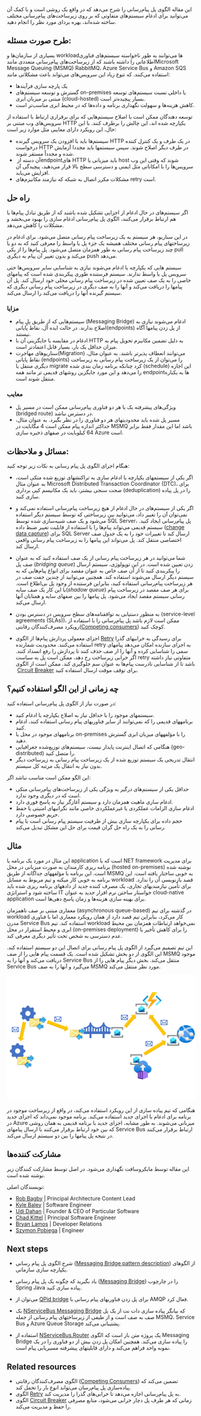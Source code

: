 این مقاله الگوی پل پیام‌رسانی را شرح می‌دهد که در واقع یک روشی است و با کمک  آن می‌توانید برای ادغام سیستم‌های متفاوتی که بر روی زیرساخت‌های پیام‌رسانی مختلف ساخته شده‌اند، بهره بردای مورد نظر را انجام دهید.


## **طرح صورت مسئله:**


بسیاری از سازمان‌ها و workloadها می‌توانند به طور ناخواسته سیستم‌های فناوری اطلاعاتی را داشته باشند که از زیرساخت‌های پیام‌رسانی متعددی مانندMicrosoft Message Queuing (MSMQ)  RabbitMQ، Azure Service Bus و Amazon SQS استفاده می‌کنند. که تنوع زیاد این سرویس‌های می‌تواند باعث مشکلاتی مانند: 
-  یک پارچه سازی فرآیند‌ها 
-  گسترش و توسعه سیستم‌های on-premises یا داخلی نسبت  سیستم‌های توسعه مبتنی بر میزبان ابری (cloud-hosted)  بسیار پیچیده‌تر است.
- کاهش هزینه‌ها  و سهولت نگهداری برنامه و داده‌ها که در محیط ابری مناسب‌تر است.  

  
توسعه‌ دهندگان ممکن است با اصلاح سیستم‌هایی که برای برقراری ارتباط با استفاده از سرویس‌های وب مبتنی بر HTTP یکپارچه شده اند، این چالش را برطرف کنند. با این حال، این رویکرد دارای معایبی مثل موارد زیر است:  
  
* سیستم‌ها باید با افزودن یک سرویس گیرنده HTTP در یک طرف و یک کنترل کننده درخواست HTTP در طرف دیگر اصلاح شوند. سپس سیستمها باید مجددا آزمایش شده و مجدداً مستقر شوند.  
* آن دسته از ‏endpointهای HTTP باید میزبانی یا host شوند که وقتی این وب سرویس‌ها را با امکاناتی مثل ایمنی  و  دسترسی سطح بالا قرار می‌دهید، پیچیدگی آن افزایش می‌یابد.  
* مشکلات مکرر اتصال به شبکه که نیازمند مکانیزم‌های retry است.


## راه حل

اگر سیستم‌های در حال ادغام از اجزایی تشکیل شده باشند که از طریق تبادل پیام‌ها با هم ارتباط برقرار می‌کنند، الگوی پل پیام‌رسانی ادغام سازی را بهبود می‌بخشد و مشکلات را کاهش می‌دهد.  
  
در این سناریو، هر سیستم به یک زیرساخت پیام رسانی متصل می‌شود. برای ادغام در زیرساختهای پیام رسانی مختلف همیشه یک جزء پل یا واسط را معرفی کنید که به دو یا چند زیرساخت پیام رسانی به طور همزمان متصل می‌شود. پل پیام‌ها را از یکی pull می‌کند و بدون تغییر آن پیام به دیگری push می‌دهد.  
  
سیستم هایی که یکپارچه یا ادغام می‌شوند نیازی به شناسایی سایر سرویس‌ها حتی سرویس  پل یا واسط ندارند. سیستم فرستنده طوری پیکربندی شده است که پیامهای خاصی را به یک صف تعیین شده در زیرساخت پیام رسانی محلی خود ارسال کند. پل آن پیامها را دریافت می‌کند و آنها را به صف دیگری در زیرساخت پیام رسانی دیگری که سیستم گیرنده آنها را دریافت می‌کند را ارسال می‌کند.

### مزایا

* سیستم‌هایی که از طریق پلٍ پیام (Messaging Bridge) ادغام می‌شوند نیازی به اصلاح ندارند. در حالت ایده آل، نقاط پایانی(endpoints) از پل زدن پیامها آگاه نیستند.  
* ادغام در مقایسه با جایگزینی آن با HTTP به دلیل تضمین مکانیزم تحویل پیام به میزان حداقل یک بار، بسیار قابل اعتمادتر است.  
* سناریوهای مهاجرت(Migration) می‌توانند انعطاف پذیرتر باشند. به عنوان مثال، نقاط پایانی (endpoints) را می‌توان از یک زیرساخت پیام رسانی به زیرساخت دیگری منتقل یا migrate کرد چنانکه برنامه زمان بندی شده (schedule)  این اجازه را  می‌دهد و این مورد جایگزین روشهای قدیمی تر مانند همه endpointها به یکباره منتقل شوند است.

### معایب

* ویژگی‌های پیشرفته یک یا هر دو فناوری پیام‌رسانی ممکن است در مسیر پل (bridged route) در دسترس نباشد.  
* مسیر پل شده باید محدودیتهای هر دو فناوری را در نظر بگیرد. به عنوان مثال، حداکثر اندازه پیام ممکن است 4 مگابایت در MSMQ باشد اما این مقدار فقط برابر 64 کیلوبایت در صفهای ذخیره سازی Azure است.

## مسائل و ملاحظات:

هنگام اجرای الگوی پل پیام رسانی به نکات زیر توجه کنید:

* اگر یکی از سیستمهای یکپارچه یا ادغام سازی  به تراکنشهای توزیع شده متکی است، به عنوان مثال Microsoft Distributed Transaction Coordinator (DTC)، برای صحت سنجی بیشتر، باید یک مکانیسم  کپی برداری (deduplication) را در پل پیاده سازی کنید.  
  
* اگر یکی از سیستم‌های در حال ادغام از هیچ زیرساخت پیام‌رسانی استفاده نمی‌کند و نمی‌توان آن را تغییر داد، می‌توانید بین زیرساختی که توسط سیستم دیگر استفاده می‌شود و یک صف شبیه‌سازی شده توسط SQL Server، پل پیام‌رسانی ایجاد کنید. سیستم قدیمی می‌تواند پیام‌ها را با استفاده از قابلیت تغییر ضبط داده ([change data capture](https://learn.microsoft.com/en-us/sql/relational-databases/track-changes/about-change-data-capture-sql-server)) برای SQL Server ارسال کند تا تغییرات خود را به یک جدول صف اختصاصی منتقل کند. پل می‌تواند این پیامها را به زیرساخت پیام رسانی واقعی ارسال کند.  
  
* شما می‌توانید در هر زیرساخت پیام رسانی از یک صف استفاده کنید که به عنوان صف پل (_bridging queue_) زدن تعیین شده است. در این توپولوژی، سیستم ارسال را پیکربندی کنید تا از آن صف خاص به عنوان مقصد برای انواع پیام‌هایی که به سیستم دیگر ارسال می‌شوند استفاده کند. همچنین می‌توانید از چندین جفت صف در هر زیرساخت پیام‌رسانی استفاده کنید، بنابراین فرستنده از وجود پل بی‌اطلاع است. با این کار یک صف سایه(_shadow queue_) برای هر صف مقصد در زیرساخت پیام رسانی سیستم مقصد ایجاد می‌شود. پل پیامها را بین صفهای سایه و همتایان آنها ارسال می‌کند.  
  
* به منظور دستیابی به توافقنامه‌های سطح سرویس در دسترس بودن (service-level agreements (SLAs))، ممکن است لازم باشد پل پیام‌رسانی را با استفاده از رویکرد مصرف‌کنندگان رقابتی([Competing consumers](https://learn.microsoft.com/en-us/azure/architecture/patterns/competing-consumers)) کوچک کنید.  
  
* اجزای معمولی پردازش پیام‌ها از الگوی [Retry](https://learn.microsoft.com/en-us/azure/architecture/patterns/retry) برای رسیدگی به خرابیهای گذرا استفاده می‌کنند. محدودیت شمارنده retry به اجزای سازنده امکان می‌دهد پیامهای سمی را شناسایی کرده و آنها را از صف حذف کنند تا پردازش را رفع انسداد کنند. اگر خرابی زیرساخت رخ دهد، ممکن است پل به سیاست retry متفاوتی نیاز داشته باشد تا از شناسایی نادرست پیام‌ها به عنوان سم جلوگیری کند. ممکن است از الگوی  [Circuit Breaker](https://learn.microsoft.com/en-us/azure/architecture/patterns/circuit-breaker) برای توقف موقت ارسال استفاده کنید.

## **چه زمانی از این الگو استفاده کنیم؟**

در صورت نیاز از الگوی پل پیام‌رسانی استفاده کنید:

* سیستمهای موجود را با حداقل نیاز به اصلاح یکپارچه یا ادغام کنید.  
* برنامههای قدیمی را که نمی‌توانند از سایر فناوریهای پیام رسانی استفاده کنند، ادغام کنید.  
* برنامههای موجود در محل یا on-premises را با مؤلفههای میزبان ابری گسترش دهید.  
* هنگامی که اتصال اینترنت پایدار نیست، سیستم‌های توزیع‌شده جغرافیایی (geo-distributed) را متصل کنید.  
* انتقال تدریجی یک سیستم توزیع شده از یک زیرساخت پیام رسانی به زیرساخت دیگر بدون نیاز به انتقال  یک مرتبه کل سیستم.


این الگو ممکن است مناسب نباشد اگر:

* حداقل یکی از سیستم‌های درگیر به ویژگی یکی از زیرساخت‌های پیام‌رسانی متکی است که در دیگری وجود ندارد.  
* ادغام سازی ماهیت همزمان دارد و سیستم آغازگر نیاز به پاسخ فوری دارد.  
* ادغام سازی الزامات عملکردی یا غیرعملکردی خاصی مانند نگرانیهای امنیتی یا حفظ حریم خصوصی دارد.  
* حجم داده برای یکپارچه سازی بیش از ظرفیت سیستم پیام رسانی است یا پیام رسانی را به یک راه حل گران قیمت برای حل این مشکل تبدیل می‌کند.

## مثال

این مثال در مورد یک برنامه یا application است که با NET framework برای مدیریت برنامه ریزی کارمندان به صورت  میزبانی در محل (hosted on-premises) نوشته شده است. این برنامه با مؤلفههای جداگانه از طریق MSMQ به خوبی ساختار یافته است. این برنامه به خوبی کار میکنه و تیم مربوط به مسایل workload قصد بازنویسی آن را ندارد.  برای تأمین نیازمندیهای تجاری، یک مصرف کننده جدید از دادههای برنامه ریزی شده باید ساخته شود و استراتژی IT خواستار ساختن نرم افزار جدید به عنوان cloud-native application برای بهینه سازی هزینه‌ها و زمان پاسخ دهی‌ها است.  
  
معماری مبتنی بر صف ناهمزمان (asynchronous queue-based) در گذشته برای تیم workload کار می‌کرد، بنابراین تیم قصد دارد از همان رویکرد معماری اما با فناوری مدرن Service Bus استفاده کند. تیم workload نمی‌خواهد ارتباطات همزمان بین محیط ابری و محیط  استقرار در محل (on-premises deployment) را برای کاهش تأخیر یا عدم دسترسی به شخص تحت تأثیر دیگری معرفی کند.  
  
این تیم تصمیم می‌گیرد از الگوی پل پیام رسانی برای اتصال این دو سیستم استفاده کند. این الگوی از دو بخش تشکیل شده است. یک قسمت پیام هایی را از صف MSMQ موجود دریافت می‌کند و آنها را به Service Bus منتقل می‌کند. بخش دیگر پیام هایی را از Service Bus می‌گیرد و آنها را به صف MSMQ مورد نظر منتقل می‌کند.

![messaging-bridge](../assets/other/messaging-bridge.png)


هنگامی که تیم پیاده سازی از این رویکرد استفاده می‌کند، در واقع از زیرساخت موجود در برنامه برای ادغام با اجزای جدید استفاده می‌کند. برنامه موجود نمی‌داند که اجزای جدید در Azure میزبانی می‌شوند. به طور مشابه، اجزای جدید با برنامه قدیمی به همان روشی که بین خود ارتباط برقرار می‌کنند با ارسال پیامهای Service Bus ارتباط برقرار می‌کنند در نتیجه پل پیامها را بین دو سیستم ارسال می‌کند.


## مشارکت کننده‌ها

این مقاله توسط مایکروسافت نگهداری می‌شود. در اصل توسط مشارکت کنندگان زیر نوشته شده است.


  
نویسندگان اصلی:

- [Rob Bagby](https://www.linkedin.com/in/robbagby) | Principal Architecture Content Lead
- [Kyle Baley](https://www.linkedin.com/in/kylebaley) | Software Engineer
- [Udi Dahan](https://www.linkedin.com/in/udidahan) | Founder & CEO of Particular Software
- [Chad Kittel](https://www.linkedin.com/in/chadkittel) | Principal Software Engineer
- [Bryan Lamos](https://www.linkedin.com/in/bryanlamos) | Developer Relations
- [Szymon Pobiega](https://www.linkedin.com/in/szymonpobiega) | Engineer


## Next steps

- شرح الگوی پل پیام رسانی ([Messaging Bridge pattern description](https://www.enterpriseintegrationpatterns.com/patterns/messaging/MessagingBridge.html)) از  الگوهای یکپارچه سازی سازمانی.

- یاد بگیرید که چگونه یک پل پیام رسانی ([Messaging Bridge](https://docs.spring.io/spring-integration/reference/bridge.html)) را در چارچوب Spring Java پیاده سازی کنید.  
- می‌توان از  [QPid bridge](https://openmama.finos.org/openmama_qpid_bridge.html)  برای پل زدن فناوریهای پیام رسانی با AMQP فعال کرد.  
- یک [NServiceBus Messaging Bridge](https://docs.particular.net/nservicebus/bridge) که بیانگر پیاده سازی دات نت از یک پل صف به صف است و از طیفی از زیرساختهای پیام رسانی از جمله MSMQ، Service Bus و Azure Queue Storage پشتیبانی می‌کند.  
- استفاده از [NServiceBus.Router](https://github.com/SzymonPobiega/NServiceBus.Router) یک پروژه متن باز است که الگوی Messaging Bridge را پیاده سازی می‌کند. همچنین امکان پل زدن بیش از دو فناوری را در یک نمونه واحد فراهم می‌کند و دارای قابلیتهای پیشرفته مسیریابی پیام است.

## Related resources

- الگوی مصرف‌کنندگان رقابتی ([Competing Consumers](https://learn.microsoft.com/en-us/azure/architecture/patterns/competing-consumers)) تضمین می‌کند که پیاده‌سازی پل پیام‌رسان می‌تواند انوع بار را تحمل کند.  
- الگوی [Retry](https://learn.microsoft.com/en-us/azure/architecture/patterns/retry) به پل پیام‌رسانی اجازه می‌دهد تا خرابی‌های گذرا را مدیریت کند.  
- الگوی [Circuit Breaker](https://learn.microsoft.com/en-us/azure/architecture/patterns/circuit-breaker) زمانی که هر طرف پل دچار خرابی می‌شود، منابع مصرفی را حفظ و مدیریت می‌کند.